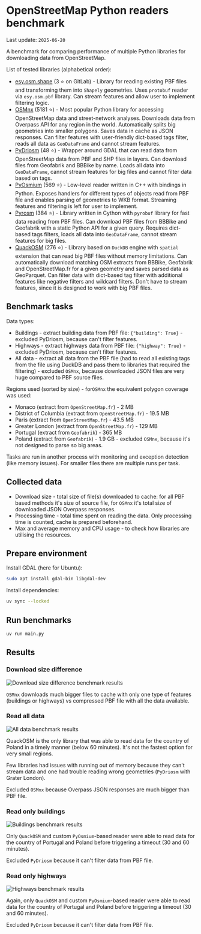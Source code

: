 # OpenStreetMap Python readers benchmark

Last update: `2025-06-20`

A benchmark for comparing performance of multiple Python libraries for downloading data from OpenStreetMap.

List of tested libraries (alphabetical order):

- [esy.osm.shape](https://gitlab.com/dlr-ve-esy/esy-osm-shape) (3 ⭐ on GitLab) - Library for reading existing PBF files and transforming them into `Shapely` geometries. Uses `protobuf` reader via `esy.osm.pbf` library. Can stream features and allow user to implement filtering logic.
- [OSMnx](https://github.com/gboeing/osmnx) (5181 ⭐) - Most popular Python library for accessing OpenStreetMap data and street-network analyses. Downloads data from Overpass API for any region in the world. Automatically splits big geometries into smaller polygons. Saves data in cache as JSON responses. Can filter features with user-friendly dict-based tags filter, reads all data as `GeoDataFrame` and cannot stream features.
- [PyDriosm](https://github.com/mikeqfu/pydriosm) (48 ⭐) - Wrapper around GDAL that can read data from OpenStreetMap data from PBF and SHP files in layers. Can download files from Geofabrik and BBBike by name. Loads all data into `GeoDataFrame`, cannot stream features for big files and cannot filter data based on tags.
- [PyOsmium](https://github.com/osmcode/pyosmium) (569 ⭐) - Low-level reader written in C++ with bindings in Python. Exposes handlers for different types of objects read from PBF file and enables parsing of geometries to WKB format. Streaming features and filtering is left for user to implement.
- [Pyrosm](https://github.com/pyrosm/pyrosm) (384 ⭐) - Library written in Cython with `pyrobuf` library for fast data reading from PBF files. Can download PBF files from BBBike and Geofabrik with a static Python API for a given query. Requires dict-based tags filters, loads all data into `GeoDataFrame`, cannot stream features for big files.
- [QuackOSM](https://github.com/kraina-ai/quackosm) (276 ⭐) - Library based on `DuckDB` engine with `spatial` extension that can read big PBF files without memory limitations. Can automatically download matching OSM extracts from BBBike, Geofabrik and OpenStreetMap.fr for a given geometry and saves parsed data as GeoParquet. Can filter data with dict-based tag filter with additional features like negative filters and wildcard filters. Don't have to stream features, since it is designed to work with big PBF files.

## Benchmark tasks

Data types:
- Buildings - extract building data from PBF file: `{"building": True}` - excluded PyDriosm, because can't filter features.
- Highways - extract highways data from PBF file: `{"highway": True}` - excluded PyDriosm, because can't filter features.
- All data - extract all data from the PBF file (had to read all existing tags from the file using DuckDB and pass them to libraries that required the filtering) - excluded `OSMnx`, because downloaded JSON files are very huge compared to PBF source files.

Regions used (sorted by size) - for`OSMnx` the equivalent polygon coverage was used:
- Monaco (extract from `OpenStreetMap.fr`) - 2 MB
- District of Columbia (extract from `OpenStreetMap.fr`) - 19.5 MB
- Paris (extract from `OpenStreetMap.fr`) - 43.5 MB
- Greater London (extract from `OpenStreetMap.fr`) - 129 MB
- Portugal (extract from `Geofabrik`) - 365 MB
- Poland (extract from `Geofabrik`) - 1.9 GB - excluded `OSMnx`, because it's not designed to parse so big areas.

Tasks are run in another process with monitoring and exception detection (like memory issues). For smaller files there are multiple runs per task.

## Collected data

- Download size - total size of file(s) downloaded to cache: for all PBF based methods it's size of source file, for `OSMnx` it's total size of downloaded JSON Overpass responses.
- Processing time - total time spent on reading the data. Only processing time is counted, cache is prepared beforehand.
- Max and average memory and CPU usage - to check how libraries are utilising the resources.

## Prepare environment

Install GDAL (here for Ubuntu):
```bash
sudo apt install gdal-bin libgdal-dev
```

Install dependencies:
```bash
uv sync --locked
```

## Run benchmarks
```bash
uv run main.py
```

## Results

### Download size difference

![Download size difference benchmark results](data_download_difference.png)

`OSMnx` downloads much bigger files to cache with only one type of features (buildings or highways) vs compressed PBF file with all the data available.

### Read all data

![All data benchmark results](benchmarking_all_data.png)

QuackOSM is the only library that was able to read data for the country of Poland in a timely manner (below 60 minutes). It's not the fastest option for very small regions.

Few libraries had issues with running out of memory because they can't stream data and one had trouble reading wrong geometries (`PyDriosm` with Grater London).

Excluded `OSMnx` because Overpass JSON responses are much bigger than PBF file.

### Read only buildings

![Buildings benchmark results](benchmarking_buildings.png)

Only `QuackOSM` and custom `PyOsmium`-based reader were able to read data for the country of Portugal and Poland before triggering a timeout (30 and 60 minutes).

Excluded `PyDriosm` because it can't filter data from PBF file.

### Read only highways

![Highways benchmark results](benchmarking_highways.png)

Again, only `QuackOSM` and custom `PyOsmium`-based reader were able to read data for the country of Portugal and Poland before triggering a timeout (30 and 60 minutes).

Excluded `PyDriosm` because it can't filter data from PBF file.
